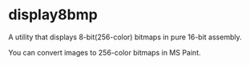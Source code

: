 # display8bmp
A utility that displays 8-bit(256-color) bitmaps in pure 16-bit assembly.

You can convert images to 256-color bitmaps in MS Paint.
